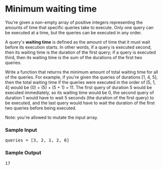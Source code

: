 #  Minimum waiting time

<div class=""><p>
  You're given a non-empty array of positive integers representing the amounts
  of time that specific queries take to execute. Only one query can be executed
  at a time, but the queries can be executed in any order.
</p>
<p>
  A query's <b>waiting time</b> is defined as the amount of time that it must
  wait before its execution starts. In other words, if a query is executed
  second, then its waiting time is the duration of the first query; if a query
  is executed third, then its waiting time is the sum of the durations of the
  first two queries.
</p>
<p>
  Write a function that returns the minimum amount of total waiting time for all
  of the queries. For example, if you're given the queries of durations
  <span>[1, 4, 5]</span>, then the total waiting time if the queries were
  executed in the order of <span>[5, 1, 4]</span> would be
  <span>(0) + (5) + (5 + 1) = 11</span>. The first query of duration
  <span>5</span> would be executed immediately, so its waiting time would be
  <span>0</span>, the second query of duration <span>1</span> would have to wait
  <span>5</span> seconds (the duration of the first query) to be executed, and
  the last query would have to wait the duration of the first two queries before
  being executed.
</p>
<p>Note: you're allowed to mutate the input array.</p>
<h3>Sample Input</h3>
<pre><span class="CodeEditor-promptParameter">queries</span> = [3, 2, 1, 2, 6]
</pre>
<h3>Sample Output</h3>
<pre>17
</pre></div>
